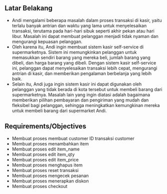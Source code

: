 ## Latar Belakang

* Andi mengalami beberapa masalah dalam proses transaksi di kasir, yaitu terlalu banyak antrian dan waktu yang lama untuk menyelesaikan transaksi, terutama pada hari-hari sibuk seperti akhir pekan atau hari libur. Masalah ini dapat membuat pelanggan menjadi tidak nyaman dan mengurangi kepuasan pelanggan.
* Oleh karena itu, Andi ingin membuat sistem kasir self-service di supermarketnya. Sistem ini memungkinkan pelanggan untuk memasukkan sendiri barang yang mereka beli, jumlah barang yang dibeli, dan harga barang yang dibeli. Dengan sistem kasir self-service ini, pelanggan dapat menyelesaikan transaksi lebih cepat, mengurangi antrian di kasir, dan memberikan pengalaman berbelanja yang lebih baik.
* Selain itu, Andi juga ingin sistem kasir ini dapat digunakan oleh pelanggan yang tidak berada di kota tersebut untuk membeli barang dari supermarketnya. Masalah lain yang ingin diatasi adalah bagaimana memberikan pilihan pembayaran dan pengiriman yang mudah dan fleksibel bagi pelanggan, sehingga meningkatkan kemungkinan mereka untuk membeli barang dari supermarket Andi.

## Requirements/Objectives

* Membuat proses membuat customer ID transaksi customer
* Membuat proses menambahkan item
* Membuat proses edit item_name
* Membuat proses edit item_qty
* Membuat proses edit item_price
* Membuat proses menghapus item
* Membuat proses reset transaksi
* Membuat proses mengecek pesanan
* Membuat proses menerapkan diskon
* Membuat proses checkout


